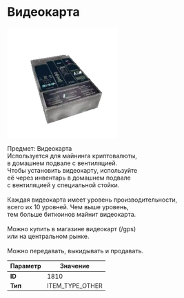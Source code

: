 # Видеокарта

![Item Image](../img/1810.webp?raw=true)

Предмет: Видеокарта<br>Используется для майнинга криптовалюты,<br>в домашнем подвале с вентиляцией.<br>Чтобы установить видеокарту, используйте<br>её через инвентарь в домашнем подвале<br>с вентиляцией у специальной стойки.<br><br>Каждая видеокарта имеет уровень производительности,<br>всего их 10 уровней. Чем выше уровень,<br>тем больше биткоинов майнит видеокарта.<br><br>Можно купить в магазине видеокарт (/gps)<br>или на центральном рынке.<br><br>Можно передавать, выкидывать и продавать.


| Параметр | Значение |
|----------|----------|
| **ID** | 1810 |
| **Тип** | ITEM_TYPE_OTHER |

